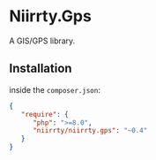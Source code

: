 # Niirrty.Gps

A GIS/GPS library.

## Installation

inside the `composer.json`:

```json
{
   "require": {
      "php": ">=8.0",
      "niirrty/niirrty.gps": "~0.4"
   }
}
```
